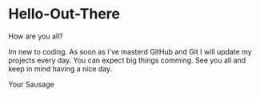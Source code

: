 # Hello-Out-There
How are you all?

Im new to coding.
As soon as i've masterd GitHub and Git I will update my projects every day. You can expect big things comming.
See you all and keep in mind having a nice day.

Your Sausage
